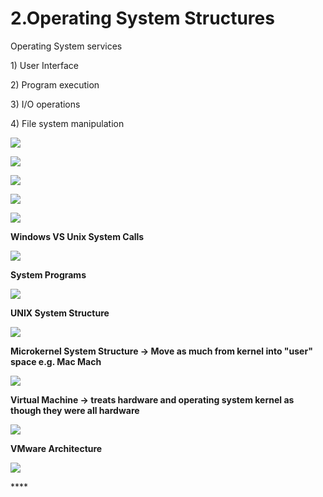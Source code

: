 # 2.Operating System Structures

Operating System services 

1\) User Interface

2\) Program execution

3\) I/O operations

4\) File system manipulation 

![](../.gitbook/assets/image%20%282%29.png)

![](../.gitbook/assets/image%20%289%29.png)





![](../.gitbook/assets/image%20%281%29.png)

![](../.gitbook/assets/image%20%2810%29.png)

![](../.gitbook/assets/image%20%286%29.png)

**Windows VS Unix System Calls** 

![](../.gitbook/assets/image.png)



**System Programs**

![](../.gitbook/assets/image%20%2815%29.png)

**UNIX System Structure**

![](../.gitbook/assets/image%20%283%29.png)

**Microkernel System Structure -&gt; Move as much from kernel into "user" space e.g. Mac Mach**

![](../.gitbook/assets/image%20%284%29.png)

**Virtual Machine -&gt; treats hardware and operating system kernel as though they were all hardware**

![](../.gitbook/assets/image%20%2814%29.png)

**VMware Architecture** 

![](../.gitbook/assets/image%20%285%29.png)

\*\*\*\*

